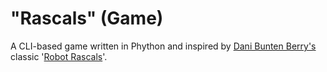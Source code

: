 # "Rascals" (Game)

A CLI-based game written in Phython and inspired by [Dani Bunten Berry's](https://en.wikipedia.org/wiki/Danielle_Bunten_Berry) classic '[Robot Rascals](https://en.wikipedia.org/wiki/Robot_Rascals)'.
